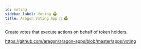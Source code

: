 ```yaml
---
id: voting
sidebar_label: Voting 🗳️
title: Aragon Voting App 🦅 🗳️
---
```


Create votes that execute actions on behalf of token holders.

https://github.com/aragon/aragon-apps/blob/master/apps/voting

